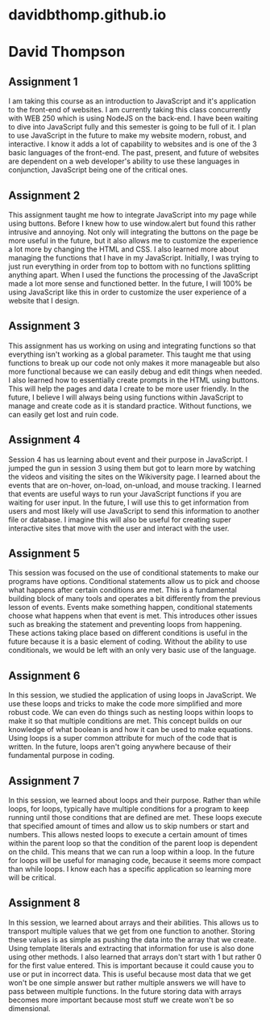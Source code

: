# davidbthomp.github.io
# David Thompson

## Assignment 1

I am taking this course as an introduction to JavaScript and it's application to the front-end of websites. I am currently taking this class concurrently with WEB 250 which is using NodeJS on the back-end. I have been waiting to dive into JavaScript fully and this semester is going to be full of it. I plan to use JavaScript in the future to make my website modern, robust, and interactive. I know it adds a lot of capability to websites and is one of the 3 basic languages of the front-end. The past, present, and future of websites are dependent on a web developer's ability to use these languages in conjunction, JavaScript being one of the critical ones. 

## Assignment 2

This assignment taught me how to integrate JavaScript into my page while using buttons. Before I knew how to use window.alert but found this rather intrusive and annoying. Not only will integrating the buttons on the page be more useful in the future, but it also allows me to customize the experience a lot more by changing the HTML and CSS.  I also learned more about managing the functions that I have in my JavaScript. Initially, I was trying to just run everything in order from top to bottom with no functions splitting anything apart. When I used the functions the processing of the JavaScript made a lot more sense and functioned better. In the future, I will 100% be using JavaScript like this in order to customize the user experience of a website that I design.

## Assignment 3

This assignment has us working on using and integrating functions so that everything isn't working as a global parameter. This taught me that using functions to break up our code not only makes it more manageable but also more functional because we can easily debug and edit things when needed. I also learned how to essentially create prompts in the HTML using buttons. This will help the pages and data I create to be more user friendly. In the future, I believe I will always being using functions within JavaScript to manage and create code as it is standard practice. Without functions, we can easily get lost and ruin code.

## Assignment 4

Session 4 has us learning about event and their purpose in JavaScript. I jumped the gun in session 3 using them but got to learn more by watching the videos and visiting the sites on the Wikiversity page. I learned about the events that are on-hover, on-load, on-unload, and mouse tracking. I learned that events are useful ways to run your JavaScript functions if you are waiting for user input. In the future, I will use this to get information from users and most likely will use JavaScript to send this information to another file or database. I imagine this will also be useful for creating super interactive sites that move with the user and interact with the user.

## Assignment 5

This session was focused on the use of conditional statements to make our programs have options. Conditional statements allow us to pick and choose what happens after certain conditions are met. This is a fundamental building block of many tools and operates a bit differently from the previous lesson of events. Events make something happen, conditional statements choose what happens when that event is met. This introduces other issues such as breaking the statement and preventing loops from happening. These actions taking place based on different conditions is useful in the future because it is a basic element of coding. Without the ability to use conditionals, we would be left with an only very basic use of the language. 

## Assignment 6

In this session, we studied the application of using loops in JavaScript. We use these loops and tricks to make the code more simplified and more robust code. We can even do things such as nesting loops within loops to make it so that multiple conditions are met. This concept builds on our knowledge of what boolean is and how it can be used to make equations. Using loops is a super common attribute for much of the code that is written. In the future, loops aren't going anywhere because of their fundamental purpose in coding. 

## Assignment 7

In this session, we learned about loops and their purpose. Rather than while loops, for loops, typically have multiple conditions for a program to keep running until those conditions that are defined are met. These loops execute that specified amount of times and allow us to skip numbers or start and numbers. This allows nested loops to execute a certain amount of times within the parent loop so that the condition of the parent loop is dependent on the child. This means that we can run a loop within a loop. In the future for loops will be useful for managing code, because it seems more compact than while loops. I know each has a specific application so learning more will be critical. 

## Assignment 8

In this session, we learned about arrays and their abilities. This allows us to transport multiple values that we get from one function to another. Storing these values is as simple as pushing the data into the array that we create. Using template literals and extracting that information for use is also done using other methods. I also learned that arrays don't start with 1 but rather 0 for the first value entered. This is important because it could cause you to use or put in incorrect data. This is useful because most data that we get won't be one simple answer but rather multiple answers we will have to pass between multiple functions. In the future storing data with arrays becomes more important because most stuff we create won't be so dimensional.
